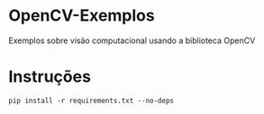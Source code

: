# OpenCV-Exemplos
Exemplos sobre visão computacional usando a biblioteca OpenCV
# Instruções
```
pip install -r requirements.txt --no-deps
```